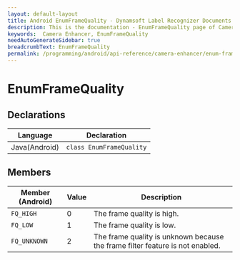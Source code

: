 ```yaml
---
layout: default-layout
title: Android EnumFrameQuality - Dynamsoft Label Recognizer Documents
description: This is the documentation - EnumFrameQuality page of CameraEnhancer library.
keywords:  Camera Enhancer, EnumFrameQuality
needAutoGenerateSidebar: true
breadcrumbText: EnumFrameQuality
permalink: /programming/android/api-reference/camera-enhancer/enum-frame-quality.html
---
```


# EnumFrameQuality

## Declarations

| Language | Declaration |
|----------|-------------|
| Java(Android) | `class EnumFrameQuality` |

## Members

| Member (Android) | Value | Description |
| ---------------- | ----- | ----------- |
| `FQ_HIGH` | 0 | The frame quality is high. |
| `FQ_LOW` | 1 | The frame quality is low. |
| `FQ_UNKNOWN` | 2 | The frame quality is unknown because the frame filter feature is not enabled. |
